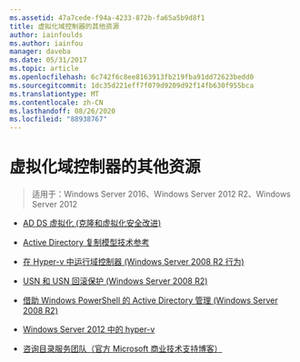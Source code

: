 ```yaml
---
ms.assetid: 47a7cede-f94a-4233-872b-fa65a5b9d8f1
title: 虚拟化域控制器的其他资源
author: iainfoulds
ms.author: iainfou
manager: daveba
ms.date: 05/31/2017
ms.topic: article
ms.openlocfilehash: 6c742f6c8ee8163913fb219fba91dd72623bedd0
ms.sourcegitcommit: 1dc35d221eff7f079d9209d92f14fb630f955bca
ms.translationtype: MT
ms.contentlocale: zh-CN
ms.lasthandoff: 08/26/2020
ms.locfileid: "88938767"
---
```

# <a name="virtualized-domain-controller-additional-resources"></a>虚拟化域控制器的其他资源

>适用于：Windows Server 2016、Windows Server 2012 R2、Windows Server 2012


-   [AD DS 虚拟化 (克隆和虚拟化安全改进) ](https://go.microsoft.com/fwlink/p/?LinkID=238316)

-   [Active Directory 复制模型技术参考](/previous-versions/windows/it-pro/windows-server-2003/cc782376(v=ws.10))

-   [在 Hyper-v 中运行域控制器 (Windows Server 2008 R2 行为) ](/previous-versions/windows/it-pro/windows-server-2008-R2-and-2008/dd363553(v=ws.10))

-   [USN 和 USN 回滚保护 (Windows Server 2008 R2) ](/previous-versions/windows/it-pro/windows-server-2008-R2-and-2008/dd363553(v=ws.10))

-   [借助 Windows PowerShell 的 Active Directory 管理 (Windows Server 2008 R2)](/previous-versions/windows/it-pro/windows-server-2008-R2-and-2008/dd378937(v=ws.10))

-   [Windows Server 2012 中的 hyper-v](/previous-versions/windows/it-pro/windows-server-2012-R2-and-2012/hh831531(v=ws.11))

-   [咨询目录服务团队（官方 Microsoft 商业技术支持博客）](/previous-versions/windows/it-pro/windows-server-2012-R2-and-2012/hh831531(v=ws.11))

